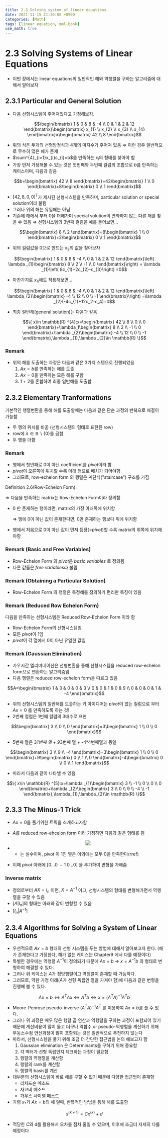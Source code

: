 ```yaml
---
title: 2.3 Solving system of linear equations
date: 2021-11-15 21:30:00 +0900
categories: [Math]
tags: [linear equation, mml-book]
use_math: true
---
```

# 2.3 Solving Systems of Linear Equations

- 이번 장에서는 linear equations의 일반적인 해와 역행렬을 구하는 알고리즘에 대해서 알아보자

## 2.3.1 Particular and General Solution

- 다음 선형시스템이 주어져있다고 가정해보자.

$$\begin{bmatrix} 1 & 0 & 8 & -4 \\ 
0 & 1 & 2 & 12 \end{bmatrix}\begin{bmatrix} x_{1} \\ 
x_{2} \\ x_{3} \\ 
x_{4} \end{bmatrix}=\begin{bmatrix} 42 \\ 
8 \end{bmatrix}$$

- 위의 식은 두개의 선형방정식과 4개의 미지수가 주어져 있음 ⇒ 이런 경우 일반적으로 무수히 많은 해가 존재
- $\sum^{4}_{i=1}x_{i}c_{i}=b$를 만족하는 $x_i$의 형태를 찾아야 함
- 가장 먼저 가정해볼 수 있는 것은 첫번째와 두번째 컬럼의 조합으로 $b$를 만족하는 케이스이며, 다음과 같음

$$b=\begin{bmatrix} 42 \\ 
8 \end{bmatrix}=42\begin{bmatrix} 1 \\ 
0 \end{bmatrix}+8\begin{bmatrix} 0 \\ 
1 \end{bmatrix}$$

- $\left[ 42,8,0,0\right] ^{T}$가 제시된 선형시스템을 만족하며, particular solution or special solution이라 불림
- 그러나 위의 해는 유일해는 아님
- 기존에 해에서 부터 0을 더해가며 special solution이 변화하지 않는 다른 해를 찾을 수 있음 ⇒ 선형시스템의 3번째 컬럼을 예를 들어보면...

$$\begin{bmatrix} 8 \\ 2 \end{bmatrix}=8\begin{bmatrix} 1 \\ 0 \end{bmatrix}+2\begin{bmatrix} 0 \\ 1 \end{bmatrix}$$

- 위의 컬럼값을 0으로 만드는 $x_3$의 값을 찾아보자

$$\begin{bmatrix} 1 & 0 & 8 & -4 \\ 0 & 1 & 2 & 12 \end{bmatrix}\left( \lambda _{1}\begin{bmatrix} 8 \\ 2 \\ -1 \\ 0 \end{bmatrix}\right) = \lambda _{1}\left( 8c_{1}+2c_{2}-c_{3}\right) =0$$

- 마찬가지로 $x_4$에도 적용해보면...

$$\begin{bmatrix} 1 & 0 & 8 & -4 \\ 0 & 1 & 2 & 12 \end{bmatrix}\left( \lambda_{2}\begin{bmatrix} -4 \\ 12 \\ 0 \\ -1 \end{bmatrix}\right) =\lambda _{2}(-4c_{1}+12c_2-c_4)=0$$

- 최종 일반해(general solution)는 다음과 같음

$$\{ x\in \mathbb{R} ^{4}:x=\begin{bmatrix} 42 \\ 8 \\ 0 \\ 0 \end{bmatrix}+\lambda_1\begin{bmatrix} 8 \\ 2 \\ -1 \\ 0 \end{bmatrix}+\lambda _{2}\begin{bmatrix} -4 \\ 12 \\ 0 \\ -1 \end{bmatrix},\lambda _{1},\lambda _{2}\in \mathbb{R} \}$$

### Remark

- 위의 해를 도출하는 과정은 다음과 같은 3가지 스텝으로 진행되었음
    1. $Ax=b$를 만족하는 해를 도출
    2. $Ax=0$을 만족하는 모든 해를 구함
    3.  1 + 2를 혼합하여 최종 일반해를 도출함

## 2.3.2 Elementary Tranformations

기본적인 행렬변환을 통해 해를 도출할때는 다음과 같은 단순 과정의 반복으로 해결이 가능함

- 두 행의 위치를 바꿈 (선형시스템의 형태로 표현된 row)
- row에 $\lambda\in\mathbb{R}\backslash\left\{0\right\}$를 곱함
- 두 행을 더함    

### Remark

- 행에서 첫번째로 0이 아닌 coefficient를 $pivot$이라 함
- $pivot$이 오른쪽에 위치할 수록 아래 행으로 배치가 되어야함
- 그러므로, row-echelon form 의 행렬은 계단식("staircase") 구조를 가짐

Definition 2.6(Row-Echelon Form).

⇒ 다음을 만족하는 matrix는 Row-Echelon Form이라 정의함

- 0 만 존재하는 행이라면, matrix의 가장 아래쪽에 위치함
    
    ⇒ 행에 0이 아닌 값이 존재한다면, 0만 존재하는 행보다 위에 위치함
    
- 행에서 처음으로 0이 아닌 값이 먼저 등장(=$pivot$)할 수록 matrix의 위쪽에 위치해야함

### Remark (Basic and Free Variables)

- Row-Echelon Form 의 $pivot$은 $basic \ variables$ 로 정의됨
- 다른 값들은 $free \ variables$라 불림

### Remark (Obtaining a Particular Solution)

- Row-Echelon Form 의 행렬은 특정해를 정의하기 편리한 특징이 있음

### Remark (Reduced Row Echelon Form)

다음을 만족하는 선형시스템은 Reduced Row-Echelon Form 이라 함

- Row-Echelon Form의 선형시스템임
- 모든 $pivot$이 1임
- $pivot$이 각 열에서 0이 아닌 유일한 값임

### Remark (Gaussian Elimination)

- 가우시간 엘리미네이션은 선형변환을 통해 선형시스템을 reduced row-echelon form으로 변환하는 알고리즘임
- 다음 행렬은 reduced row-echelon form을 따르고 있음

$$A=\begin{bmatrix} 1 & 3 & 0 & 0 & 3 \\ 0 & 0 & 1 & 0 & 9 \\ 0 & 0 & 0 & 1 & -4 \end{bmatrix}$$

- 위의 선형시스템의 일반해를 도출하는 키 아이디어는 $pivot$이 없는 컬럼으로 부터 $Ax = 0$ 를 만족하도록 하는 것!
- 2번째 컬럼은 1번째 컬럼의 3배수로 표현

$$\begin{bmatrix} 3 \\ 0 \\ 0 \end{bmatrix}=3\begin{bmatrix} 1 \\ 0 \\ 0 \end{bmatrix}$$

- 5번째 열은 3*1번째 열 + 9*3번째 열 + -4*4번째열과 동일

$$\begin{bmatrix} 3 \\ 9 \\ -4 \end{bmatrix}=3\begin{bmatrix} 1 \\ 0 \\ 0 \end{bmatrix}+9\begin{bmatrix} 0 \\ 1 \\ 0 \end{bmatrix}-4\begin{bmatrix} 0 \\ 0 \\ 1 \end{bmatrix}$$

- 따라서 다음과 같이 나타낼 수 있음

$$\{ x\in \mathbb{R} ^{5}:x=\lambda _{1}\begin{bmatrix} 3 \\ -1 \\ 0 \\ 0 \\ 0 \end{bmatrix}+\lambda _{2}\begin{bmatrix} 3 \\ 0 \\ 9 \\ -4 \\ -1 \end{bmatrix},\lambda_{1},\lambda_{2}\in \mathbb{R} \}$$

## 2.3.3 The Minus-1 Trick

- $Ax=0$을 풀기위한 트릭을 소개하고자함
- $A$를 reduced row-ehcelon form 이라 가정하면 다음과 같은 형태를 띔
    
    <center><img src="https://drive.google.com/uc?export=view&id=1SVaL6mH5rKgkf2yZ4uIIn39VE_VHTTKd"></center> 
    
- * 는 실수이며, pivot 이 1인 열은 이외에는 모두 0을 만족한다(rref)
- 이때 $pivot$ 아래에 $\left[ 0 \ldots 0 \ -1 \ 0\ldots 0\right]$ 을 추가하여 변형을 가해줌
    

### Inverse matrix

- 정의로부터 $AX=I_{n}$ 이면, $X=A^{-1}$ 이고, 선형시스템의 형태를 변형해가면서 역행렬을 구할 수 있음
- $\left[ A| I_n\right]$의 형태는 아래와 같이 변형할 수 있음
- $\left[ I_n| A^{-1}\right]$


## 2.3.4 Algorithms for Solving a System of Linear Equations

- 우선적으로 $Ax = b$ 형태의 선형 시스템을 푸는 방법에 대해서 알아보고자 한다. (해가 존재한다고 가정한다, 해가 없는 케이스는 Chapter9 에서 다룰 예정이다)
- 특별한 경우에는 역행렬 $A^{-1}$이 정의되기 때문에 $Ax=b$ ⇒ $x = A^{-1}b$ 의 형태로 변형하여 해결할 수 있다.
- 그러나 위 케이스는 $A$가 정방행렬이고 역행렬이 존재할 때 가능하다.
- 그러므로, 약한 가정 아래($A$가 선형 독립인 열을 가져야 함)에 다음과 같은 변형을 진행해 볼 수 있다.

$$Ax=b\Leftrightarrow A^{T}Ax \Leftrightarrow A^{T}b \Leftrightarrow x = (A^{T}A)^{-1}A^{T}b$$

- Moore-Penrose pseudo-inverse $(A^{T}A)^{-1}A^{T}$ 를 이용하여 $Ax = b$를 풀 수 있다.
- 그러나 위 과정은 매우 많은 행렬 곱 연산과 역행렬을 구하는 과정이 포함되어 있기 때문에 계산비용이 많이 들고 더구나 역함수 or pseudo-역행렬을 계산하기 위해 부동소수점 연산과정이 많이 포함되는 것은 일반적으로 추천하지 않는다
- 따라서, 선형시스템을 풀기 위해 조금 더 간단한 접근법을 논의 해보고자 함
    1. Gaussian elimination 은 Determinants를 구하기 위해 중요함
    2. 각 벡터가 선형 독립인지 체크하는 과정이 필요함
    3. 행렬의 역행렬을 계산함
    4. 행렬의 rank를 계산함
    5. 행렬의 basis를 계산
- 대부분의 선형시스템이 바로 해를 구할 수 없기 때문에 다양한 접근법이 존재함
    - 리차드슨 메소드
    - 자코비 메소드
    - 가우스 사이델 메소드
- 가령 $x_*$가 $Ax=b$의 해 일때, 반복적인 방법을 통해 해를 도출함

$$x^{(k+1)} = Cx^{(k)} + d$$

- 적당한 $C$와 d를 활용해서 오차를 점차 줄일 수 있으며, 이후에 조금더 자세히 다룰 예정이다